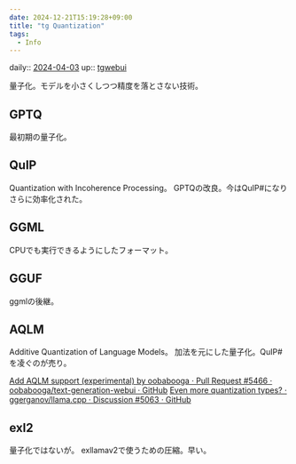 ```yaml
---
date: 2024-12-21T15:19:28+09:00
title: "tg Quantization"
tags:
  - Info
---
```


daily:: [2024-04-03](/Daily_Note/2024-04-03.md)
up:: [tgwebui](../Bar/App/text-generation-webui.md)

量子化。モデルを小さくしつつ精度を落とさない技術。

## GPTQ
最初期の量子化。

## QuIP
Quantization with Incoherence Processing。
GPTQの改良。今はQuIP#になりさらに効率化された。

## GGML
CPUでも実行できるようにしたフォーマット。

## GGUF
ggmlの後継。

## AQLM
Additive Quantization of Language Models。
加法を元にした量子化。QuIP#を凌ぐのが売り。

[Add AQLM support (experimental) by oobabooga · Pull Request #5466 · oobabooga/text-generation-webui · GitHub](https://github.com/oobabooga/text-generation-webui/pull/5466)
[Even more quantization types? · ggerganov/llama.cpp · Discussion #5063 · GitHub](https://github.com/ggerganov/llama.cpp/discussions/5063)

## exl2
量子化ではないが。
exllamav2で使うための圧縮。早い。

